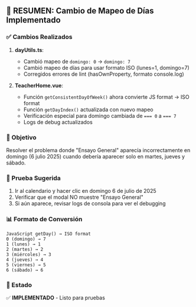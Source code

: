 ## 🔄 RESUMEN: Cambio de Mapeo de Días Implementado

### ✅ Cambios Realizados

1. **dayUtils.ts**: 
   - Cambió mapeo de `domingo: 0` → `domingo: 7`
   - Cambió mapeo de días para usar formato ISO (lunes=1, domingo=7)
   - Corregidos errores de lint (hasOwnProperty, formato console.log)

2. **TeacherHome.vue**:
   - Función `getConsistentDayOfWeek()` ahora convierte JS format → ISO format
   - Función `getDayIndex()` actualizada con nuevo mapeo
   - Verificación especial para domingo cambiada de `=== 0` a `=== 7`
   - Logs de debug actualizados

### 🎯 Objetivo
Resolver el problema donde "Ensayo General" aparecía incorrectamente en domingo (6 julio 2025) cuando debería aparecer solo en martes, jueves y sábado.

### 🧪 Prueba Sugerida
1. Ir al calendario y hacer clic en domingo 6 de julio de 2025
2. Verificar que el modal NO muestre "Ensayo General"
3. Si aún aparece, revisar logs de consola para ver el debugging

### 📊 Formato de Conversión
```
JavaScript getDay() → ISO format
0 (domingo) → 7
1 (lunes) → 1
2 (martes) → 2
3 (miércoles) → 3
4 (jueves) → 4
5 (viernes) → 5
6 (sábado) → 6
```

### 🎉 Estado
✅ **IMPLEMENTADO** - Listo para pruebas
